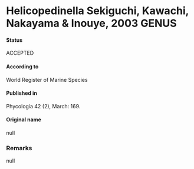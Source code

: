 Helicopedinella Sekiguchi, Kawachi, Nakayama & Inouye, 2003 GENUS
=======

#### Status
ACCEPTED

#### According to
World Register of Marine Species

#### Published in
Phycologia 42 (2), March: 169.

#### Original name
null

### Remarks
null